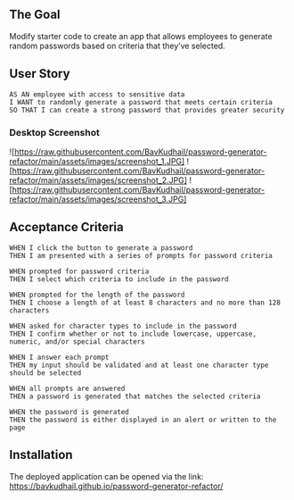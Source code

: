 ## The Goal

Modify starter code to create an app that allows employees to generate random passwords based on criteria that they’ve selected. 


## User Story

```
AS AN employee with access to sensitive data
I WANT to randomly generate a password that meets certain criteria
SO THAT I can create a strong password that provides greater security
```

### Desktop Screenshot

![https://raw.githubusercontent.com/BavKudhail/password-generator-refactor/main/assets/images/screenshot_1.JPG]
![https://raw.githubusercontent.com/BavKudhail/password-generator-refactor/main/assets/images/screenshot_2.JPG]
![https://raw.githubusercontent.com/BavKudhail/password-generator-refactor/main/assets/images/screenshot_3.JPG]


## Acceptance Criteria

```
WHEN I click the button to generate a password
THEN I am presented with a series of prompts for password criteria

WHEN prompted for password criteria
THEN I select which criteria to include in the password

WHEN prompted for the length of the password
THEN I choose a length of at least 8 characters and no more than 128 characters

WHEN asked for character types to include in the password
THEN I confirm whether or not to include lowercase, uppercase, numeric, and/or special characters

WHEN I answer each prompt
THEN my input should be validated and at least one character type should be selected

WHEN all prompts are answered
THEN a password is generated that matches the selected criteria

WHEN the password is generated
THEN the password is either displayed in an alert or written to the page
```


## Installation

The deployed application can be opened via the link: https://bavkudhail.github.io/password-generator-refactor/
